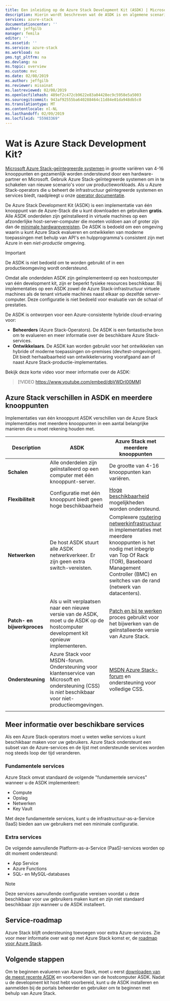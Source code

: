 ```yaml
---
title: Een inleiding op de Azure Stack Development Kit (ASDK) | Microsoft Docs
description: Hierin wordt beschreven wat de ASDK is en algemene scenario's voor het evalueren van Microsoft Azure Stack.
services: azure-stack
documentationcenter: ''
author: jeffgilb
manager: femila
editor: ''
ms.assetid: ''
ms.service: azure-stack
ms.workload: na
pms.tgt_pltfrm: na
ms.devlang: na
ms.topic: overview
ms.custom: mvc
ms.date: 02/08/2019
ms.author: jeffgilb
ms.reviewer: misainat
ms.lastreviewed: 02/08/2019
ms.openlocfilehash: 489ef2c472cb9622e83a04428ec9c5958e5a5003
ms.sourcegitcommit: 943af92555ba640288464c11d84e01da948db5c0
ms.translationtype: MT
ms.contentlocale: nl-NL
ms.lasthandoff: 02/09/2019
ms.locfileid: "55983369"
---
```

# <a name="what-is-the-azure-stack-development-kit"></a>Wat is Azure Stack Development Kit?
[Microsoft Azure Stack-geïntegreerde systemen](../azure-stack-poc.md) in grootte variëren van 4-16 knooppunten en gezamenlijk worden ondersteund door een hardware-partner en Microsoft. Gebruik Azure Stack-geïntegreerde systemen om in te schakelen van nieuwe scenario's voor uw productieworkloads. Als u Azure Stack-operators die u beheert de infrastructuur geïntegreerde systemen en services biedt, raadpleegt u onze [operator documentatie](https://docs.microsoft.com/azure/azure-stack).

De Azure Stack Development Kit (ASDK) is een implementatie van één knooppunt van de Azure-Stack die u kunt downloaden en gebruiken **gratis**. Alle ASDK onderdelen zijn geïnstalleerd in virtuele machines op een afzonderlijke host-server-computer die moeten voldoen aan of groter zijn dan de [minimale hardwarevereisten](asdk-deploy-considerations.md#hardware). De ASDK is bedoeld om een omgeving waarin u kunt Azure Stack evalueren en ontwikkelen van moderne toepassingen met behulp van API's en hulpprogramma's consistent zijn met Azure in een *niet-productie* omgeving. 

> [!IMPORTANT]
> De ASDK is niet bedoeld om te worden gebruikt of in een productieomgeving wordt ondersteund.

Omdat alle onderdelen ASDK zijn geïmplementeerd op een hostcomputer van één development kit, zijn er beperkt fysieke resources beschikbaar. Bij implementaties op een ASDK zowel de Azure Stack-infrastructuur virtuele machines als de tenant virtuele machines naast elkaar op dezelfde server-computer. Deze configuratie is niet bedoeld voor evaluatie van de schaal of prestaties.

De ASDK is ontworpen voor een Azure-consistente hybride cloud-ervaring voor:
- **Beheerders** (Azure Stack-Operators). De ASDK is een fantastische bron om te evalueren en meer informatie over de beschikbare Azure Stack-services.
- **Ontwikkelaars**. De ASDK kan worden gebruikt voor het ontwikkelen van hybride of moderne toepassingen on-premises (dev/test-omgevingen). Dit biedt herhaalbaarheid van ontwikkelervaring voorafgaand aan of naast Azure Stack-productie-implementaties. 

Bekijk deze korte video voor meer informatie over de ASDK:

> [!VIDEO https://www.youtube.com/embed/dbVWDrl00MM]


## <a name="asdk-and-multi-node-azure-stack-differences"></a>Azure Stack verschillen in ASDK en meerdere knooppunten
Implementaties van één knooppunt ASDK verschillen van de Azure Stack implementaties met meerdere knooppunten in een aantal belangrijke manieren die u moet rekening houden met.

|Description|ASDK|Azure Stack met meerdere knooppunten|
|-----|-----|-----|
|**Schalen**|Alle onderdelen zijn geïnstalleerd op een computer met één knooppunt-server.|De grootte van 4-16 knooppunten kan variëren.|
|**Flexibiliteit**|Configuratie met één knooppunt biedt geen hoge beschikbaarheid|[Hoge beschikbaarheid](../azure-stack-key-features.md#high-availability-for-azure-stack) mogelijkheden worden ondersteund.|
|**Netwerken**|De host ASDK stuurt alle ASDK netwerkverkeer. Er zijn geen extra switch-vereisten.|Complexere [routering netwerkinfrastructuur](../azure-stack-network.md#network-infrastructure) in implementaties met meerdere knooppunten is het nodig met inbegrip van Top Of Rack (TOR), Baseboard Management Controller (BMC) en switches van de rand (netwerk van datacenters).|
|**Patch- en bijwerkproces**|Als u wilt verplaatsen naar een nieuwe versie van de ASDK, moet u de ASDK op de hostcomputer development kit opnieuw implementeren.|[Patch en bij te werken](../azure-stack-updates.md) proces gebruikt voor het bijwerken van de geïnstalleerde versie van Azure Stack.|
|**Ondersteuning**|Azure Stack voor MSDN-forum. Ondersteuning voor klantenservice van Microsoft en ondersteuning (CSS) is *niet* beschikbaar voor niet-productieomgevingen.|[MSDN Azure Stack-forum](https://social.msdn.microsoft.com/Forums/en-US/home?forum=AzureStack) en ondersteuning voor volledige CSS.|
| | |

## <a name="learn-about-available-services"></a>Meer informatie over beschikbare services
Als een Azure Stack-operators moet u weten welke services u kunt beschikbaar maken voor uw gebruikers. Azure Stack ondersteunt een subset van de Azure-services en de lijst met ondersteunde services worden nog steeds loop der tijd veranderen.

### <a name="foundational-services"></a>Fundamentele services
Azure Stack omvat standaard de volgende "fundamentele services" wanneer u de ASDK implementeert:
- Compute
- Opslag
- Netwerken
- Key Vault

Met deze fundamentele services, kunt u de infrastructuur-as-a-Service (IaaS) bieden aan uw gebruikers met een minimale configuratie.

### <a name="additional-services"></a>Extra services
De volgende aanvullende Platform-as-a-Service (PaaS)-services worden op dit moment ondersteund:
- App Service
- Azure Functions
- SQL- en MySQL-databases

> [!NOTE]
> Deze services aanvullende configuratie vereisen voordat u deze beschikbaar voor uw gebruikers maken kunt en zijn niet standaard beschikbaar zijn wanneer u de ASDK installeert.

## <a name="service-roadmap"></a>Service-roadmap
Azure Stack blijft ondersteuning toevoegen voor extra Azure-services. Zie voor meer informatie over wat op met Azure Stack komst er, de [roadmap voor Azure Stack](https://azure.microsoft.com/roadmap/?tag=azure-stack). 


## <a name="next-steps"></a>Volgende stappen
Om te beginnen evalueren van Azure Stack, moet u eerst [downloaden van de meest recente ASDK](asdk-download.md) en voorbereiden van de hostcomputer ASDK. Nadat u de development kit host hebt voorbereid, kunt u de ASDK installeren en aanmelden bij de portals beheerder en gebruiker om te beginnen met behulp van Azure Stack.